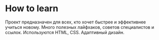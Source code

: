 # How to learn
Проект предназначен для всех, кто хочет быстрее и эффективнее учиться новому. Много полезных лайфхаков, советов специалистов и ссылок.
Используются HTML, CSS. Адаптивный дизайн.
